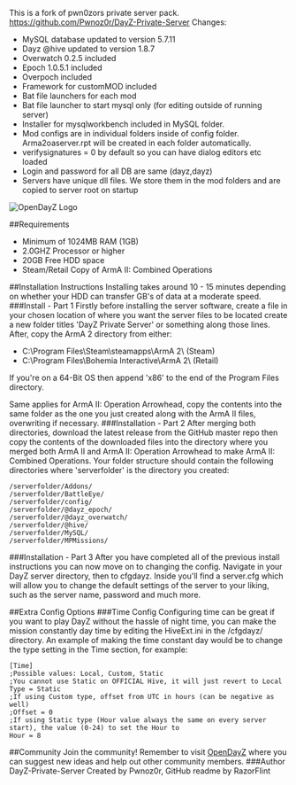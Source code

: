This is a fork of pwn0zors private server pack.  https://github.com/Pwnoz0r/DayZ-Private-Server 
Changes:
- MySQL database updated to version 5.7.11
- Dayz @hive updated to version 1.8.7
- Overwatch 0.2.5 included 
- Epoch 1.0.5.1 included
- Overpoch included 
- Framework for customMOD included
- Bat file launchers for each mod
- Bat file launcher to start mysql only (for editing outside of running server)
- Installer for mysqlworkbench included in MySQL folder.
- Mod configs are in individual folders inside of config folder. Arma2oaserver.rpt will be created in each folder automatically.
- verifysignatures = 0 by default so you can have dialog editors etc loaded
- Login and password for all DB are same (dayz,dayz)
- Servers have unique dll files. We store them in the mod folders and are copied to server root on startup



![OpenDayZ Logo](http://i.imgur.com/PY7FjoM.png)<br />

##Requirements
* Minimum of 1024MB RAM (1GB)
* 2.0GHZ Processor or higher
* 20GB Free HDD space
* Steam/Retail Copy of ArmA II: Combined Operations

##Installation Instructions
Installing takes around 10 - 15 minutes depending on whether your HDD can transfer GB's of data at a moderate speed.
###Install - Part 1
Firstly before installing the server software, create a file in your chosen location of where you want the server files to be located create a new folder titles 'DayZ Private Server' or something along those lines. After, copy the ArmA 2 directory from either:

* C:\Program Files\Steam\steamapps\ArmA 2\ (Steam)
* C:\Program Files\Bohemia Interactive\ArmA 2\ (Retail)

If you're on a 64-Bit OS then append 'x86' to the end of the Program Files directory.

Same applies for ArmA II: Operation Arrowhead, copy the contents into the same folder as the one you just created along with the ArmA II files, overwriting if necessary.
###Installation - Part 2
After merging both directories, download the latest release from the GitHub master repo then copy the contents of the downloaded files into the directory where you merged both ArmA II and ArmA II: Operation Arrowhead to make ArmA II: Combined Operations. Your folder structure should contain the following directories where 'serverfolder' is the directory you created:

    /serverfolder/Addons/
    /serverfolder/BattleEye/
    /serverfolder/config/
    /serverfolder/@dayz_epoch/
	/serverfolder/@dayz_overwatch/
    /serverfolder/@hive/
    /serverfolder/MySQL/
    /serverfolder/MPMissions/
    
###Installation - Part 3
After you have completed all of the previous install instructions you can now move on to changing the config. Navigate in your DayZ server directory, then to cfgdayz. Inside you'll find a server.cfg which will allow you to change the default settings of the server to your liking, such as the server name, password and much more.

##Extra Config Options
###Time Config
Configuring time can be great if you want to play DayZ without the hassle of night time, you can make the mission constantly day time by editing the HiveExt.ini in the /cfgdayz/ directory. An example of making the time constant day would be to change the type setting in the Time section, for example:

    [Time]
    ;Possible values: Local, Custom, Static
    ;You cannot use Static on OFFICIAL Hive, it will just revert to Local
    Type = Static
    ;If using Custom type, offset from UTC in hours (can be negative as well)
    ;Offset = 0
    ;If using Static type (Hour value always the same on every server start), the value (0-24) to set the Hour to
    Hour = 8
    
##Community
Join the community! Remember to visit [OpenDayZ](http://opendayz.net) where you can suggest new ideas and help out other community members.
###Author
DayZ-Private-Server Created by Pwnoz0r, GitHub readme by RazorFlint
